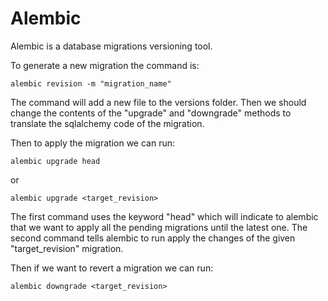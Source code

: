 # Alembic

Alembic is a database migrations versioning tool.

To generate a new migration the command is:

```
alembic revision -m "migration_name"
```

The command will add a new file to the versions folder. Then we should change the contents of the "upgrade" and "downgrade" methods to translate the sqlalchemy code of the migration.

Then to apply the migration we can run:

```
alembic upgrade head
```

or

```
alembic upgrade <target_revision>
```

The first command uses the keyword "head" which will indicate to alembic that we want to apply all the pending migrations until the latest one. The second command tells alembic to run apply the changes of the given "target_revision" migration.

Then if we want to revert a migration we can run:

```
alembic downgrade <target_revision>
```

